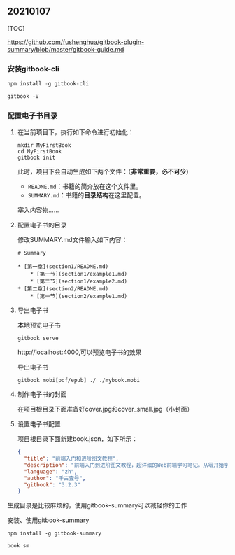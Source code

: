 ## 20210107

[TOC]

https://github.com/fushenghua/gitbook-plugin-summary/blob/master/gitbook-guide.md

### 安装gitbook-cli

``` powershell
npm install -g gitbook-cli

gitbook -V
```

### 配置电子书目录

1. 在当前项目下，执行如下命令进行初始化：

   ``` shell
   mkdir MyFirstBook
   cd MyFirstBook
   gitbook init
   ```

   此时，项目下会自动生成如下两个文件：（**非常重要，必不可少**）

   - `README.md`：书籍的简介放在这个文件里。
   - `SUMMARY.md`：书籍的**目录结构**在这里配置。

   

   塞入内容物......

   

2. 配置电子书的目录 

   修改SUMMARY.md文件输入如下内容：

   ```
   # Summary
   
   * [第一章](section1/README.md)
       * [第一节](section1/example1.md)
       * [第二节](section1/example2.md)
   * [第二章](section2/README.md)
       * [第一节](section2/example1.md)
   ```

3. 导出电子书

   本地预览电子书

   ``` shell
   gitbook serve
   ```

   http://localhost:4000,可以预览电子书的效果

   导出电子书

   ``` shell
   gitbook mobi[pdf/epub] ./ ./mybook.mobi
   ```

4. 制作电子书的封面

   在项目根目录下面准备好cover.jpg和cover_small.jpg（小封面）

5. 设置电子书配置

   项目根目录下面新建book.json，如下所示：

   ``` json
   {
     "title": "前端入门和进阶图文教程",
     "description": "前端入门到进阶图文教程，超详细的Web前端学习笔记。从零开始学前端，做一名精致优雅的前端工程师。",
     "language": "zh",
     "author": "千古壹号",
     "gitbook": "3.2.3"
   }
   ```

   

生成目录是比较麻烦的，使用gitbook-summary可以减轻你的工作

安装、使用gitbook-summary

``` shell
npm install -g gitbook-summary

book sm
```



 



